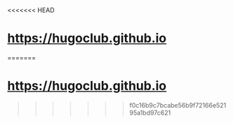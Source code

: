 <<<<<<< HEAD
# https://hugoclub.github.io
=======
# https://hugoclub.github.io
>>>>>>> f0c16b9c7bcabe56b9f72166e52195a1bd97c621
